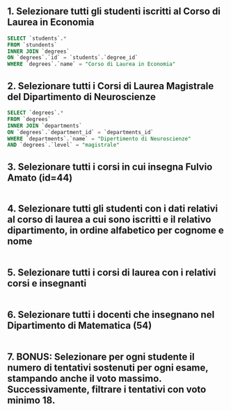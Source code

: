 ## 1. Selezionare tutti gli studenti iscritti al Corso di Laurea in Economia
```sql
SELECT `students`.*
FROM `stundents`
INNER JOIN `degrees`
ON `degrees`.`id` = `students`.`degree_id`
WHERE `degrees`.`name` = "Corso di Laurea in Economia"
``` 

## 2. Selezionare tutti i Corsi di Laurea Magistrale del Dipartimento di Neuroscienze
```sql
SELECT `degrees`.*
FROM `degrees`
INNER JOIN `departments`
ON `degrees`.`department_id` = `departments_id`
WHERE `departments`.`name` = "Dipertimento di Neuroscienze"
AND `degrees`.`level` = "magistrale"
``` 

## 3. Selezionare tutti i corsi in cui insegna Fulvio Amato (id=44)
```sql

``` 

## 4. Selezionare tutti gli studenti con i dati relativi al corso di laurea a cui sono iscritti e il relativo dipartimento, in ordine alfabetico per cognome e nome
```sql

``` 

## 5. Selezionare tutti i corsi di laurea con i relativi corsi e insegnanti
```sql

``` 

## 6. Selezionare tutti i docenti che insegnano nel Dipartimento di Matematica (54)
```sql

``` 

## 7. BONUS: Selezionare per ogni studente il numero di tentativi sostenuti per ogni esame, stampando anche il voto massimo. Successivamente, filtrare i tentativi con voto minimo 18.
```sql

``` 